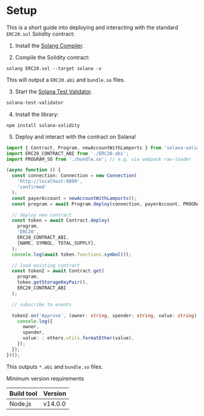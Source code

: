 # Setup

This is a short guide into deploying and interacting with the standard `ERC20.sol` Solidity contract:

1. Install the [Solang Compiler](https://solang.readthedocs.io/en/latest/).

2. Compile the Solidity contract:

```
solang ERC20.sol --target solana -v
```

This will output a `ERC20.abi` and `bundle.so` files.

3. Start the [Solana Test Validator](https://docs.solana.com/developing/test-validator).

```bash
solana-test-validator
```

4. Install the library:

```
npm install solana-solidity
```

5. Deploy and interact with the contract on Solana!

```typescript
import { Contract, Program, newAccountWithLamports } from 'solana-solidity';
import ERC20_CONTRACT_ABI from './ERC20.abi';
import PROGRAM_SO from './bundle.so'; // e.g. via webpack raw-loader

(async function () {
  const connection: Connection = new Connection(
    'http://localhost:8899',
    'confirmed'
  );
  const payerAccount = newAccountWithLamports();
  const program = await Program.deploy(connection, payerAccount, PROGRAM_SO);

  // deploy new contract
  const token = await Contract.deploy(
    program,
    'ERC20',
    ERC20_CONTRACT_ABI,
    [NAME, SYMBOL, TOTAL_SUPPLY],
  );
  console.log(await token.functions.symbol());

  // load existing contract
  const token2 = await Contract.get(
    program,
    token.getStorageKeyPair(),
    ERC20_CONTRACT_ABI
  );

  // subscribe to events

  token2.on('Approve', (owner: string, spender: string, value: string) => {
    console.log({
      owner,
      spender,
      value: : ethers.utils.formatEther(value),
    });
  });
})();
```

This outputs `*.abi` and `bundle.so` files.

Minimum version requirements

| Build tool | Version |
| :--------- | :------ |
| Node.js    | v14.0.0 |
